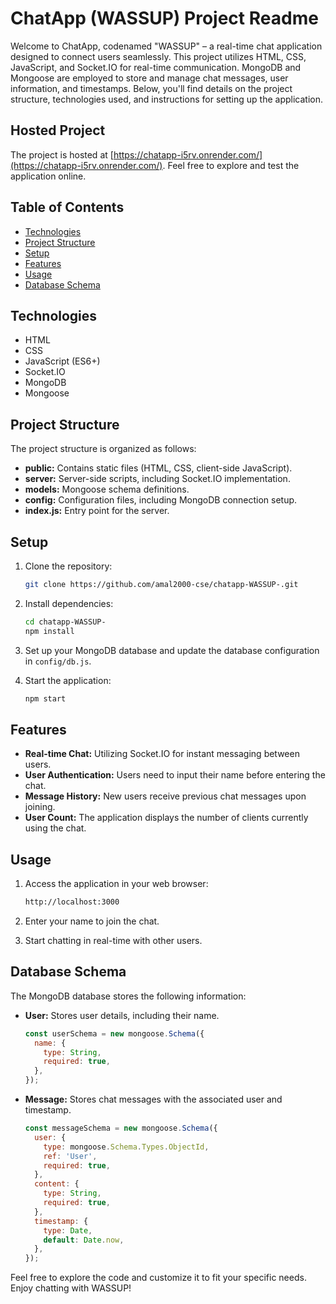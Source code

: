 # ChatApp (WASSUP) Project Readme

Welcome to ChatApp, codenamed "WASSUP" – a real-time chat application designed to connect users seamlessly. This project utilizes HTML, CSS, JavaScript, and Socket.IO for real-time communication. MongoDB and Mongoose are employed to store and manage chat messages, user information, and timestamps. Below, you'll find details on the project structure, technologies used, and instructions for setting up the application.

## Hosted Project

The project is hosted at [https://chatapp-i5rv.onrender.com/](https://chatapp-i5rv.onrender.com/). Feel free to explore and test the application online.


## Table of Contents

- [Technologies](#technologies)
- [Project Structure](#project-structure)
- [Setup](#setup)
- [Features](#features)
- [Usage](#usage)
- [Database Schema](#database-schema)

## Technologies

- HTML
- CSS
- JavaScript (ES6+)
- Socket.IO
- MongoDB
- Mongoose

## Project Structure

The project structure is organized as follows:

- **public:** Contains static files (HTML, CSS, client-side JavaScript).
- **server:** Server-side scripts, including Socket.IO implementation.
- **models:** Mongoose schema definitions.
- **config:** Configuration files, including MongoDB connection setup.
- **index.js:** Entry point for the server.

## Setup

1. Clone the repository:

    ```bash
    git clone https://github.com/amal2000-cse/chatapp-WASSUP-.git
    ```

2. Install dependencies:

    ```bash
    cd chatapp-WASSUP-
    npm install
    ```

3. Set up your MongoDB database and update the database configuration in `config/db.js`.

4. Start the application:

    ```bash
    npm start
    ```

## Features

- **Real-time Chat:** Utilizing Socket.IO for instant messaging between users.
- **User Authentication:** Users need to input their name before entering the chat.
- **Message History:** New users receive previous chat messages upon joining.
- **User Count:** The application displays the number of clients currently using the chat.

## Usage

1. Access the application in your web browser:

    ```bash
    http://localhost:3000
    ```

2. Enter your name to join the chat.

3. Start chatting in real-time with other users.

## Database Schema

The MongoDB database stores the following information:

- **User:** Stores user details, including their name.
  
    ```javascript
    const userSchema = new mongoose.Schema({
      name: {
        type: String,
        required: true,
      },
    });
    ```

- **Message:** Stores chat messages with the associated user and timestamp.

    ```javascript
    const messageSchema = new mongoose.Schema({
      user: {
        type: mongoose.Schema.Types.ObjectId,
        ref: 'User',
        required: true,
      },
      content: {
        type: String,
        required: true,
      },
      timestamp: {
        type: Date,
        default: Date.now,
      },
    });
    ```

Feel free to explore the code and customize it to fit your specific needs. Enjoy chatting with WASSUP!
